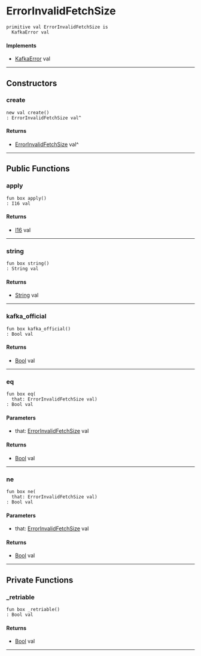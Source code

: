# ErrorInvalidFetchSize

```pony
primitive val ErrorInvalidFetchSize is
  KafkaError val
```

#### Implements

* [KafkaError](pony-kafka-KafkaError) val

---

## Constructors

### create

```pony
new val create()
: ErrorInvalidFetchSize val^
```

#### Returns

* [ErrorInvalidFetchSize](pony-kafka-ErrorInvalidFetchSize) val^

---

## Public Functions

### apply

```pony
fun box apply()
: I16 val
```

#### Returns

* [I16](builtin-I16) val

---

### string

```pony
fun box string()
: String val
```

#### Returns

* [String](builtin-String) val

---

### kafka_official

```pony
fun box kafka_official()
: Bool val
```

#### Returns

* [Bool](builtin-Bool) val

---

### eq

```pony
fun box eq(
  that: ErrorInvalidFetchSize val)
: Bool val
```
#### Parameters

*   that: [ErrorInvalidFetchSize](pony-kafka-ErrorInvalidFetchSize) val

#### Returns

* [Bool](builtin-Bool) val

---

### ne

```pony
fun box ne(
  that: ErrorInvalidFetchSize val)
: Bool val
```
#### Parameters

*   that: [ErrorInvalidFetchSize](pony-kafka-ErrorInvalidFetchSize) val

#### Returns

* [Bool](builtin-Bool) val

---

## Private Functions

### _retriable

```pony
fun box _retriable()
: Bool val
```

#### Returns

* [Bool](builtin-Bool) val

---

